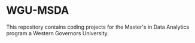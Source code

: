 # WGU-MSDA
This repository contains coding projects for the Master's in Data Analytics program a Western Governors University.
